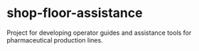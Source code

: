 # shop-floor-assistance
Project for developing operator guides and assistance tools for pharmaceutical production lines.
